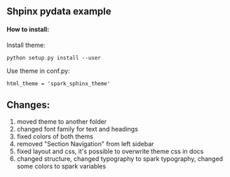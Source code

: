 ## Shpinx pydata example

#### How to install:
Install theme:

`python setup.py install --user`

Use theme in conf.py: 

`html_theme = 'spark_sphinx_theme'`


## Changes:
1. moved theme to another folder
2. changed font family for text and headings
3. fixed colors of both thems
4. removed "Section Navigation" from left sidebar
5. fixed layout and css, it's possible to overwrite theme css in docs
6. changed structure, changed typography to spark typography, changed some colors to spark variables